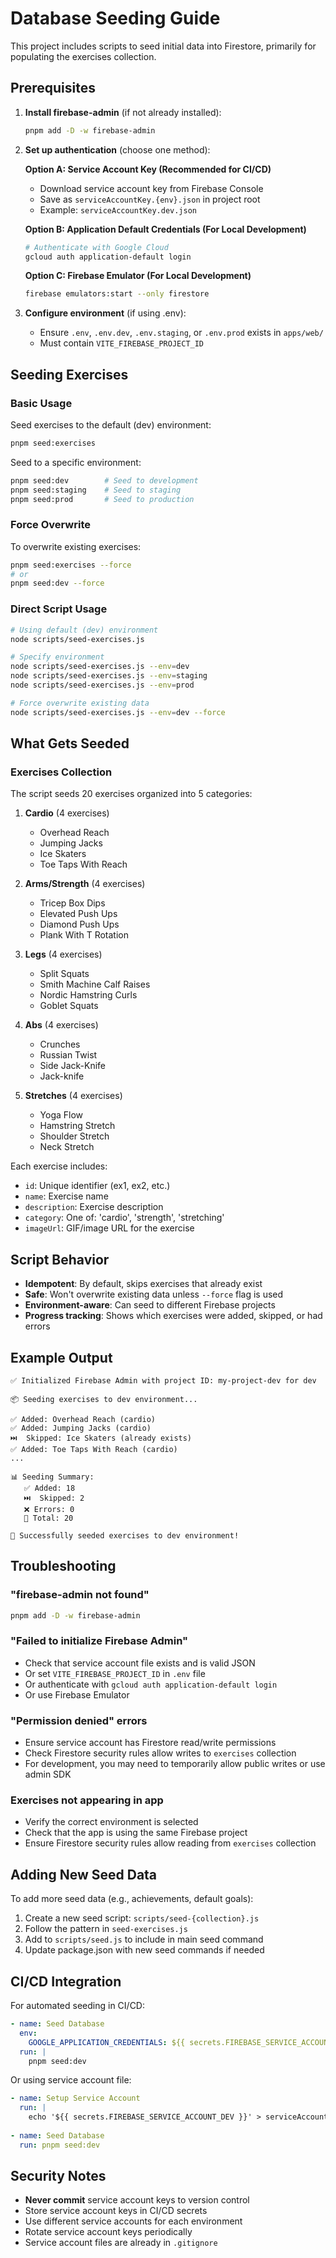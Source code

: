 # Database Seeding Guide

This project includes scripts to seed initial data into Firestore, primarily for populating the exercises collection.

## Prerequisites

1. **Install firebase-admin** (if not already installed):
   ```bash
   pnpm add -D -w firebase-admin
   ```

2. **Set up authentication** (choose one method):
   
   **Option A: Service Account Key (Recommended for CI/CD)**
   - Download service account key from Firebase Console
   - Save as `serviceAccountKey.{env}.json` in project root
   - Example: `serviceAccountKey.dev.json`

   **Option B: Application Default Credentials (For Local Development)**
   ```bash
   # Authenticate with Google Cloud
   gcloud auth application-default login
   ```
   
   **Option C: Firebase Emulator (For Local Development)**
   ```bash
   firebase emulators:start --only firestore
   ```

3. **Configure environment** (if using .env):
   - Ensure `.env`, `.env.dev`, `.env.staging`, or `.env.prod` exists in `apps/web/`
   - Must contain `VITE_FIREBASE_PROJECT_ID`

## Seeding Exercises

### Basic Usage

Seed exercises to the default (dev) environment:
```bash
pnpm seed:exercises
```

Seed to a specific environment:
```bash
pnpm seed:dev        # Seed to development
pnpm seed:staging    # Seed to staging
pnpm seed:prod       # Seed to production
```

### Force Overwrite

To overwrite existing exercises:
```bash
pnpm seed:exercises --force
# or
pnpm seed:dev --force
```

### Direct Script Usage

```bash
# Using default (dev) environment
node scripts/seed-exercises.js

# Specify environment
node scripts/seed-exercises.js --env=dev
node scripts/seed-exercises.js --env=staging
node scripts/seed-exercises.js --env=prod

# Force overwrite existing data
node scripts/seed-exercises.js --env=dev --force
```

## What Gets Seeded

### Exercises Collection

The script seeds 20 exercises organized into 5 categories:

1. **Cardio** (4 exercises)
   - Overhead Reach
   - Jumping Jacks
   - Ice Skaters
   - Toe Taps With Reach

2. **Arms/Strength** (4 exercises)
   - Tricep Box Dips
   - Elevated Push Ups
   - Diamond Push Ups
   - Plank With T Rotation

3. **Legs** (4 exercises)
   - Split Squats
   - Smith Machine Calf Raises
   - Nordic Hamstring Curls
   - Goblet Squats

4. **Abs** (4 exercises)
   - Crunches
   - Russian Twist
   - Side Jack-Knife
   - Jack-knife

5. **Stretches** (4 exercises)
   - Yoga Flow
   - Hamstring Stretch
   - Shoulder Stretch
   - Neck Stretch

Each exercise includes:
- `id`: Unique identifier (ex1, ex2, etc.)
- `name`: Exercise name
- `description`: Exercise description
- `category`: One of: 'cardio', 'strength', 'stretching'
- `imageUrl`: GIF/image URL for the exercise

## Script Behavior

- **Idempotent**: By default, skips exercises that already exist
- **Safe**: Won't overwrite existing data unless `--force` flag is used
- **Environment-aware**: Can seed to different Firebase projects
- **Progress tracking**: Shows which exercises were added, skipped, or had errors

## Example Output

```
✅ Initialized Firebase Admin with project ID: my-project-dev for dev

📦 Seeding exercises to dev environment...

✅ Added: Overhead Reach (cardio)
✅ Added: Jumping Jacks (cardio)
⏭️  Skipped: Ice Skaters (already exists)
✅ Added: Toe Taps With Reach (cardio)
...

📊 Seeding Summary:
   ✅ Added: 18
   ⏭️  Skipped: 2
   ❌ Errors: 0
   📝 Total: 20

🎉 Successfully seeded exercises to dev environment!
```

## Troubleshooting

### "firebase-admin not found"
```bash
pnpm add -D -w firebase-admin
```

### "Failed to initialize Firebase Admin"
- Check that service account file exists and is valid JSON
- Or set `VITE_FIREBASE_PROJECT_ID` in `.env` file
- Or authenticate with `gcloud auth application-default login`
- Or use Firebase Emulator

### "Permission denied" errors
- Ensure service account has Firestore read/write permissions
- Check Firestore security rules allow writes to `exercises` collection
- For development, you may need to temporarily allow public writes or use admin SDK

### Exercises not appearing in app
- Verify the correct environment is selected
- Check that the app is using the same Firebase project
- Ensure Firestore security rules allow reading from `exercises` collection

## Adding New Seed Data

To add more seed data (e.g., achievements, default goals):

1. Create a new seed script: `scripts/seed-{collection}.js`
2. Follow the pattern in `seed-exercises.js`
3. Add to `scripts/seed.js` to include in main seed command
4. Update package.json with new seed commands if needed

## CI/CD Integration

For automated seeding in CI/CD:

```yaml
- name: Seed Database
  env:
    GOOGLE_APPLICATION_CREDENTIALS: ${{ secrets.FIREBASE_SERVICE_ACCOUNT_DEV }}
  run: |
    pnpm seed:dev
```

Or using service account file:
```yaml
- name: Setup Service Account
  run: |
    echo '${{ secrets.FIREBASE_SERVICE_ACCOUNT_DEV }}' > serviceAccountKey.dev.json
    
- name: Seed Database
  run: pnpm seed:dev
```

## Security Notes

- **Never commit** service account keys to version control
- Store service account keys in CI/CD secrets
- Use different service accounts for each environment
- Rotate service account keys periodically
- Service account files are already in `.gitignore`

